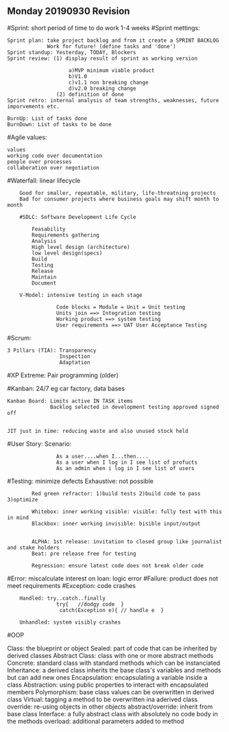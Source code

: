## Monday 20190930 Revision

#Sprint: short period of time to do work 1-4 weeks
#Sprint mettings: 

	Sprint plan: take project backlog and from it create a SPRINT BACKLOG
				 Work for future! (define tasks and 'done')
	Sprint standup: Yesterday, TODAY, Blockers
	Sprint review: (1) display result of sprint as working version

						a)MVP minimum viable product
						b)V1.0
						c)v1.1 non breaking change
						d)v2.0 breaking change
					(2) definition of done
	Sprint retro: internal analysis of team strengths, weaknesses, future imporvements etc.

	BurnUp: List of tasks done
	BurnDown: List of tasks to be done

#Agile values:
	
	values
	working code over documentation
	people over processes
	collaboration over negotiation

#Waterfall: linear lifecycle

		Good for smaller, repeatable, military, life-threatning projects
		Bad for consumer projects where business goals may shift month to month

		#SDLC: Software Development Life Cycle

			Feasability
			Requirements gathering
			Analysis
			High level design (architecture)
			low level design(specs)
			Build
			Testing
			Release
			Maintain
			Document

		V-Model: intensive testing in each stage

					Code blocks = Module = Unit = Unit testing
					Units join ==> Integration testing
					Working product ==> system testing
					User requirements ==> UAT User Acceptance Testing

#Scrum:
	
	3 Pillars (TIA): Transparency
					 Inspection
					 Adaptation

#XP Extreme: Pair programming (older)

#Kanban: 24/7 eg car factory, data bases
	
	Kanban Board: Limits active IN TASK items
				  Backlog selected in development testing approved signed off

	
	JIT just in time: reducing waste and also unused stock held


#User Story: Scenario:
					
					As a user....when I...then....
					As a user when I log in I see list of profucts
					As an admin when i log in I see list of users

#Testing: minimize defects
			Exhaustive: not possible

			Red green refractor: 1)build tests 2)build code to pass 3)optimize

			Whitebox: inner working visible: visible: fully test with this in mind
			Blackbox: inner working invisible: bisible input/output


			ALPHA: 1st release: invitation to closed group like journalist and stake holders
			Beat: pre release free for testing

			Regression: ensure latest code does not break older code

#Error: miscalculate interest on loan: logic error
#Failure: product does not meet requirements
#Exception: code crashes
		
		Handled: try..catch..finally
					try{   //dodgy code  }
					 catch(Exception e){ // handle e  }

		Unhandled: system visibly crashes


#OOP

Class: the blueprint or object
Sealed: part of code that can be inherited by derived classes
Abstract Class:	class with one or more abstract methods
Concrete: standard class with standard methods which can be instanciated
Inheritance: a derived class inherits the base class's variables and methods but can add new ones
Encapsulation: encapsulating a variable inside a class
Abstraction: using public properties to interact with encapsulated members
Polymorphism: base class values can be overwritten in derived class
Virtual: tagging a method to be overwritten ina aderived class
override: re-using objects in other objects
abstract/override: inherit from base class
Interface: a fully abstract class with absolutely no code body in the methods
overload: additional parameters added to method

